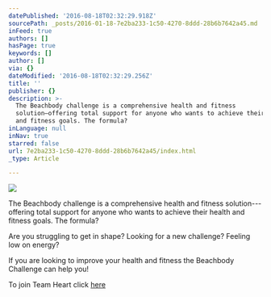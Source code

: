 ```yaml
---
datePublished: '2016-08-18T02:32:29.918Z'
sourcePath: _posts/2016-01-18-7e2ba233-1c50-4270-8ddd-28b6b7642a45.md
inFeed: true
authors: []
hasPage: true
keywords: []
author: []
via: {}
dateModified: '2016-08-18T02:32:29.256Z'
title: ''
publisher: {}
description: >-
  The Beachbody challenge is a comprehensive health and fitness
  solution—offering total support for anyone who wants to achieve their health
  and fitness goals. The formula?
inLanguage: null
inNav: true
starred: false
url: 7e2ba233-1c50-4270-8ddd-28b6b7642a45/index.html
_type: Article

---
```

![](https://the-grid-user-content.s3-us-west-2.amazonaws.com/ae1d6a70-c189-4f70-b340-626af9a6db4a.jpg)

The Beachbody challenge is a comprehensive health and fitness solution---offering total support for anyone who wants to achieve their health and fitness goals. The formula?

Are you struggling to get in shape? Looking for a new challenge? Feeling low on energy?

If you are looking to improve your health and fitness the Beachbody Challenge can help you!

To join Team Heart click [here][0]

[0]: https://docs.google.com/forms/d/e/1FAIpQLSfhMetiB2rGfpqnGHI7WP7VSeW2Vl4GfItEfHfmg78qP8wE0Q/viewform "Team HEART Application"